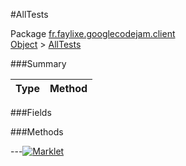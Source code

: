 #AllTests

Package [fr.faylixe.googlecodejam.client](https://github.com/Faylixe/googlecodejam-client/blob/master/fr/faylixe/googlecodejam/client)<br>
[Object]() > [AllTests](https://github.com/Faylixe/googlecodejam-client/blob/master/javadoc/fr/faylixe/googlecodejam/client/AllTests.md)



###Summary


| Type | Method |
| --- | --- |

###Fields


###Methods

---[![Marklet](https://img.shields.io/badge/Generated%20by-Marklet-green.svg)](https://github.com/Faylixe/marklet)
